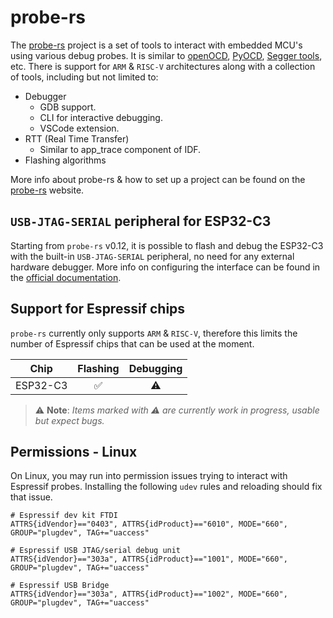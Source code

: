 # probe-rs

The [probe-rs][probe-rs] project is a set of tools to interact with embedded MCU's using various debug probes. It is similar to [openOCD][openocd], [PyOCD][pyocd], [Segger tools][segger-tools], etc. There is support for `ARM` & `RISC-V` architectures along with a collection of tools, including but not limited to:

- Debugger
  - GDB support.
  - CLI for interactive debugging.
  - VSCode extension.
- RTT (Real Time Transfer)
  - Similar to app_trace component of IDF.
- Flashing algorithms

More info about probe-rs & how to set up a project can be found on the [probe-rs] website.

[probe-rs]: https://probe.rs/
[openocd]: https://openocd.org/
[pyocd]: https://pyocd.io/
[segger-tools]: https://www.segger.com/

## `USB-JTAG-SERIAL` peripheral for ESP32-C3

Starting from `probe-rs` v0.12, it is possible to flash and debug the ESP32-C3 with the built-in `USB-JTAG-SERIAL` peripheral, no need for any external hardware debugger. More info on configuring the interface can be found in the [official documentation][official-documentation].

[official-documentation]: https://docs.espressif.com/projects/esp-idf/en/latest/esp32c3/api-guides/jtag-debugging/configure-builtin-jtag.html

## Support for Espressif chips

`probe-rs` currently only supports `ARM` & `RISC-V`, therefore this limits the number of Espressif chips that can be used at the moment.

|   Chip   | Flashing | Debugging |
| :------: | :------: | :-------: |
| ESP32-C3 |    ✅     |     ⚠️     |

> ⚠️ **Note**: _Items marked with ⚠️ are currently work in progress, usable but expect bugs._

## Permissions - Linux

On Linux, you may run into permission issues trying to interact with Espressif probes. Installing the following `udev` rules and reloading should fix that issue.

```text
# Espressif dev kit FTDI
ATTRS{idVendor}=="0403", ATTRS{idProduct}=="6010", MODE="660", GROUP="plugdev", TAG+="uaccess"

# Espressif USB JTAG/serial debug unit
ATTRS{idVendor}=="303a", ATTRS{idProduct}=="1001", MODE="660", GROUP="plugdev", TAG+="uaccess"

# Espressif USB Bridge
ATTRS{idVendor}=="303a", ATTRS{idProduct}=="1002", MODE="660", GROUP="plugdev", TAG+="uaccess"
```

<!-- TODO: when probe-rs can actually debug at least a C3 with decent back traces etc, add a section here with an example config: see https://github.com/probe-rs/probe-rs/issues/877 -->
